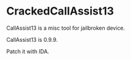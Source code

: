 # CrackedCallAssist13

CallAssist13 is a misc tool for jailbroken device.

CallAssist13 is 0.9.9.

Patch it with IDA. 

